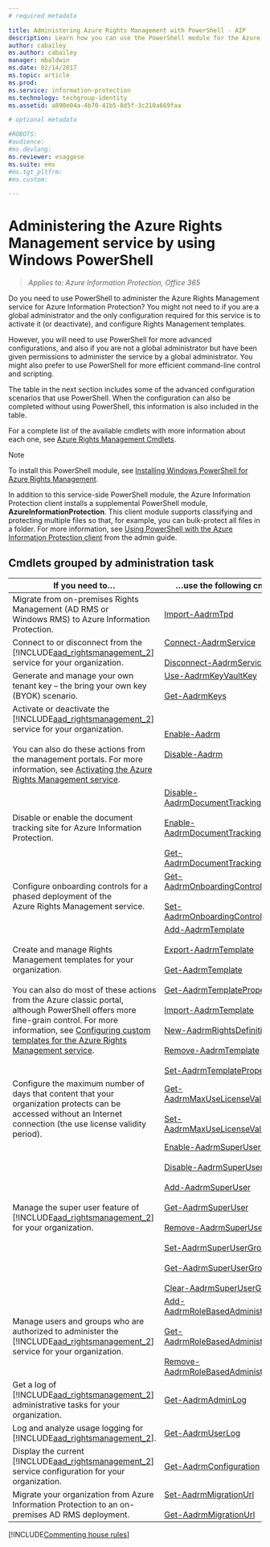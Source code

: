 ```yaml
---
# required metadata

title: Administering Azure Rights Management with PowerShell - AIP
description: Learn how you can use the PowerShell module for the Azure Rights Management service (AADRM) for Azure Information Protection, to administer this service for your organization.
author: cabailey
ms.author: cabailey
manager: mbaldwin
ms.date: 02/14/2017
ms.topic: article
ms.prod:
ms.service: information-protection
ms.technology: techgroup-identity
ms.assetid: a890e04a-4b70-41b5-8d5f-3c210a669faa

# optional metadata

#ROBOTS:
#audience:
#ms.devlang:
ms.reviewer: esaggese
ms.suite: ems
#ms.tgt_pltfrm:
#ms.custom:

---
```


# Administering the Azure Rights Management service by using Windows PowerShell

>*Applies to: Azure Information Protection, Office 365*

Do you need to use PowerShell to administer the Azure Rights Management service for Azure Information Protection? You might not need to if you are a global administrator and the only configuration required for this service is to activate it (or deactivate), and configure Rights Management templates.

However, you will need to use PowerShell for more advanced configurations, and also if you are not a global administrator but have been given permissions to administer the service by a global administrator. You might also prefer to use PowerShell for more efficient command-line control and scripting.

The table in the next section includes some of the advanced configuration scenarios that use PowerShell. When the configuration can also be completed without using PowerShell, this information is also included in the table.

For a complete list of the available cmdlets with more information about each one, see [Azure Rights Management Cmdlets](http://msdn.microsoft.com/library/azure/dn629398.aspx).

> [!NOTE]
> To install this PowerShell module, see [Installing Windows PowerShell for Azure Rights Management](install-powershell.md).

In addition to this service-side PowerShell module, the Azure Information Protection client installs a supplemental PowerShell module, **AzureInformationProtection**. This client module supports classifying and protecting multiple files so that, for example, you can bulk-protect all files in a folder. For more information, see [Using PowerShell with the Azure Information Protection client](../rms-client/client-admin-guide-powershell.md) from the admin guide.

## Cmdlets grouped by administration task

|If you need to…|…use the following cmdlets|
|-------------------|------------------------------|
|Migrate from on-premises Rights Management (AD RMS or Windows RMS) to Azure Information Protection.|[Import-AadrmTpd](./powershell/aadrm/vlatest/import-aadrmtpd)|
|Connect to or disconnect from the [!INCLUDE[aad_rightsmanagement_2](../includes/aad_rightsmanagement_2_md.md)] service for your organization.|[Connect-AadrmService](./powershell/aadrm/vlatest/connect-aadrmservice)<br /><br />[Disconnect-AadrmService](./powershell/aadrm/vlatest/disconnect-aadrmservice)|
|Generate and manage your own tenant key – the bring your own key (BYOK) scenario.|[Use-AadrmKeyVaultKey](./powershell/aadrm/vlatest/use-aadrmkeyvaultkey)<br /><br />[Get-AadrmKeys](./powershell/aadrm/vlatest/get-aadrmkeys)|
|Activate or deactivate the [!INCLUDE[aad_rightsmanagement_2](../includes/aad_rightsmanagement_2_md.md)] service for your organization.<br /><br />You can also do these actions from the management portals. For more information, see [Activating the Azure Rights Management service](activate-service.md).|[Enable-Aadrm](./powershell/aadrm/vlatest/enable-aadrm)<br /><br />[Disable-Aadrm](./powershell/aadrm/vlatest/disable-aadrm)|
|Disable or enable the document tracking site for Azure Information Protection.|[Disable-AadrmDocumentTrackingFeature](./powershell/aadrm/vlatest/disable-aadrmdocumenttrackingfeature)<br /><br />[Enable-AadrmDocumentTrackingFeature](./powershell/aadrm/vlatest/enable-aadrmdocumenttrackingfeature)<br /><br />[Get-AadrmDocumentTrackingFeature](./powershell/aadrm/vlatest/get-aadrmdocumenttrackingfeature)|
|Configure onboarding controls for a phased deployment of the Azure Rights Management service.|[Get-AadrmOnboardingControlPolicy](./powershell/aadrm/vlatest/get-aadrmonboardingcontrolpolicy)<br /><br />[Set-AadrmOnboardingControlPolicy](./powershell/aadrm/vlatest/set-aadrmonboardingcontrolpolicy)|
|Create and manage Rights Management templates for your organization.<br /><br />You can also do most of these actions from the Azure classic portal, although PowerShell offers more fine-grain control. For more information, see [Configuring custom templates for the Azure Rights Management service](configure-custom-templates.md).|[Add-AadrmTemplate](./powershell/aadrm/vlatest/add-aadrmtemplate)<br /><br />[Export-AadrmTemplate](./powershell/aadrm/vlatest/export-aadrmtemplate)<br /><br />[Get-AadrmTemplate](./powershell/aadrm/vlatest/get-aadrmtemplate)<br /><br />[Get-AadrmTemplateProperty](./powershell/aadrm/vlatest/get-aadrmtemplateproperty)<br /><br />[Import-AadrmTemplate](./powershell/aadrm/vlatest/import-aadrmtemplate)<br /><br />[New-AadrmRightsDefinition](./powershell/aadrm/vlatest/new-aadrmrightsdefinition)<br /><br />[Remove-AadrmTemplate](./powershell/aadrm/vlatest/remove-aadrmtemplate)<br /><br />[Set-AadrmTemplateProperty](./powershell/aadrm/vlatest/set-aadrmtemplateproperty)|
|Configure the maximum number of days that content that your organization protects can be accessed without an Internet connection (the use license validity period).|[Get-AadrmMaxUseLicenseValidityTime](./powershell/aadrm/vlatest/get-aadrmmaxuselicensevaliditytime)<br /><br />[Set-AadrmMaxUseLicenseValidityTime](./powershell/aadrm/vlatest/set-aadrmmaxuselicensevaliditytime)|
|Manage the super user feature of [!INCLUDE[aad_rightsmanagement_2](../includes/aad_rightsmanagement_2_md.md)] for your organization.|[Enable-AadrmSuperUserFeature](./powershell/aadrm/vlatest/enable-aadrmsuperuserfeature)<br /><br />[Disable-AadrmSuperUserFeature](./powershell/aadrm/vlatest/disable-aadrmsuperuserfeature)<br /><br />[Add-AadrmSuperUser](./powershell/aadrm/vlatest/add-aadrmsuperuser)<br /><br />[Get-AadrmSuperUser](./powershell/aadrm/vlatest/get-aadrmsuperuser)<br /><br />[Remove-AadrmSuperUser](./powershell/aadrm/vlatest/remove-aadrmsuperuser)<br /><br />[Set-AadrmSuperUserGroup](./powershell/aadrm/vlatest/set-aadrmsuperusergroup)<br /><br />[Get-AadrmSuperUserGroup](./powershell/aadrm/vlatest/get-aadrmsuperusergroup)<br /><br />[Clear-AadrmSuperUserGroup](./powershell/aadrm/vlatest/clear-aadrmsuperusergroup)|
|Manage users and groups who are authorized to administer the [!INCLUDE[aad_rightsmanagement_2](../includes/aad_rightsmanagement_2_md.md)] service for your organization.|[Add-AadrmRoleBasedAdministrator](./powershell/aadrm/vlatest/add-aadrmrolebasedadministrator)<br /><br />[Get-AadrmRoleBasedAdministrator](./powershell/aadrm/vlatest/get-aadrmrolebasedadministrator)<br /><br />[Remove-AadrmRoleBasedAdministrator](./powershell/aadrm/vlatest/remove-aadrmrolebasedadministrator)|
|Get a log of [!INCLUDE[aad_rightsmanagement_2](../includes/aad_rightsmanagement_2_md.md)] administrative tasks for your organization.|[Get-AadrmAdminLog](https://msdn.microsoft.com/library/azure/dn629430.aspx)|
|Log and analyze usage logging for [!INCLUDE[aad_rightsmanagement_2](../includes/aad_rightsmanagement_2_md.md)].|[Get-AadrmUserLog](./powershell/aadrm/vlatest/get-aadrmuserlog)|
|Display the current [!INCLUDE[aad_rightsmanagement_2](../includes/aad_rightsmanagement_2_md.md)] service configuration for your organization.|[Get-AadrmConfiguration](./powershell/aadrm/vlatest/get-aadrmconfiguration)|
|Migrate your organization from Azure Information Protection to an on-premises AD RMS deployment.|[Set-AadrmMigrationUrl](./powershell/aadrm/vlatest/set-aadrmmigrationurl)<br /><br />[Get-AadrmMigrationUrl](./powershell/aadrm/vlatest/get-aadrmmigrationurl)|

[!INCLUDE[Commenting house rules](../includes/houserules.md)]


